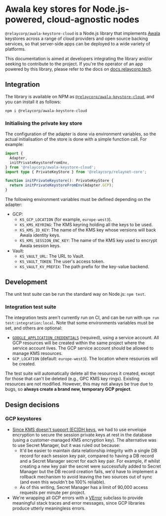 # Awala key stores for Node.js-powered, cloud-agnostic nodes

`@relaycorp/awala-keystore-cloud` is a Node.js library that implements [Awala](https://awala.network/) keystores across a range of cloud providers and open source backing services, so that server-side apps can be deployed to a wide variety of platforms.

This documentation is aimed at developers integrating the library and/or seeking to contribute to the project. If you're the operator of an app powered by this library, please refer to the docs on [docs.relaycorp.tech](https://docs.relaycorp.tech/awala-keystore-cloud-js/).

## Integration

The library is available on NPM as [`@relaycorp/awala-keystore-cloud`](https://www.npmjs.com/package/@relaycorp/awala-keystore-cloud), and you can install it as follows:

```
npm i @relaycorp/awala-keystore-cloud
```

### Initialising the private key store

The configuration of the adapter is done via environment variables, so the actual initialisation of the store is done with a simple function call. For example:

```typescript
import {
  Adapter,
  initPrivateKeystoreFromEnv,
} from '@relaycorp/awala-keystore-cloud';
import type { PrivateKeyStore } from '@relaycorp/relaynet-core';

function initPrivateKeystore(): PrivateKeyStore {
  return initPrivateKeystoreFromEnv(Adapter.GCP);
}
```

The following environment variables must be defined depending on the adapter:

- GCP:
  - `KS_GCP_LOCATION` (for example, `europe-west3`).
  - `KS_KMS_KEYRING`: The KMS keyring holding all the keys to be used.
  - `KS_KMS_ID_KEY`: The name of the KMS key whose versions will back Awala identity keys.
  - `KS_KMS_SESSION_ENC_KEY`: The name of the KMS key used to encrypt Awala session keys.
- Vault:
  - `KS_VAULT_URL`: The URL to Vault.
  - `KS_VAULT_TOKEN`: The user's access token.
  - `KS_VAULT_KV_PREFIX`: The path prefix for the key-value backend.

## Development

The unit test suite can be run the standard way on Node.js: `npm test`.

### Integration test suite

The integration tests aren't currently run on CI, and can be run with `npm run test:integration:local`. Note that some environments variables must be set, and others are optional:

- [`GOOGLE_APPLICATION_CREDENTIALS`](https://cloud.google.com/docs/authentication/getting-started) (required), using a service account. All GCP resources will be created within the same project where the service account lives. The GCP service account should be allowed to manage KMS resources.
- `GCP_LOCATION` (default: `europe-west3`). The location where resources will be created.

The test suite will automatically delete all the resources it created, except for those that can't be deleted (e.g., GPC KMS key rings). Existing resources are not modified. However, this may not always be true due to bugs, so **always create a brand new, temporary GCP project**.

## Design decisions

### GCP keystores

- [Since KMS doesn't support (EC)DH keys](https://github.com/relaycorp/awala-keystore-cloud-js/issues/5), we had to use envelope encryption to secure the session private keys at rest in the database (using a customer-managed KMS encryption key). The alternative was to use Secret Manager, but it was ruled out because:
  - It'd be easier to maintain data relationship integrity with a single DB record for each session key pair, compared to having a DB record and a Secret Manager secret for each key pair. For example, if whilst creating a new key pair the secret were successfully added to Secret Manager but the DB record creation fails, we'd have to implement a rollback mechanism to avoid leaving the two sources out of sync (and even this wouldn't be 100% reliable).
  - As of this writing, Secret Manager has a limit of 90,000 access requests per minute per project.
- We're wrapping all GCP errors with a [VError](https://www.npmjs.com/package/verror) subclass to provide meaningful stack traces and error messages, since GCP libraries produce utterly meaningless errors.
